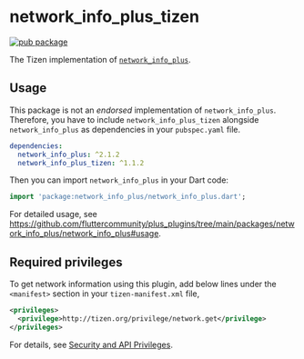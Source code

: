 # network_info_plus_tizen

[![pub package](https://img.shields.io/pub/v/network_info_plus_tizen.svg)](https://pub.dev/packages/network_info_plus_tizen)

The Tizen implementation of [`network_info_plus`](https://github.com/fluttercommunity/plus_plugins/tree/main/packages/network_info_plus).

## Usage

This package is not an _endorsed_ implementation of `network_info_plus`. Therefore, you have to include `network_info_plus_tizen` alongside `network_info_plus` as dependencies in your `pubspec.yaml` file.

```yaml
dependencies:
  network_info_plus: ^2.1.2
  network_info_plus_tizen: ^1.1.2
```

Then you can import `network_info_plus` in your Dart code:

```dart
import 'package:network_info_plus/network_info_plus.dart';
```

For detailed usage, see https://github.com/fluttercommunity/plus_plugins/tree/main/packages/network_info_plus/network_info_plus#usage.

## Required privileges

To get network information using this plugin, add below lines under the `<manifest>` section in your `tizen-manifest.xml` file,

```xml
<privileges>
  <privilege>http://tizen.org/privilege/network.get</privilege>
</privileges>
```

For details, see [Security and API Privileges](https://docs.tizen.org/application/dotnet/tutorials/sec-privileges).
